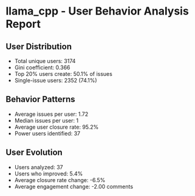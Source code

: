 # llama_cpp - User Behavior Analysis Report

## User Distribution
- Total unique users: 3174
- Gini coefficient: 0.366
- Top 20% users create: 50.1% of issues
- Single-issue users: 2352 (74.1%)

## Behavior Patterns
- Average issues per user: 1.72
- Median issues per user: 1
- Average user closure rate: 95.2%
- Power users identified: 37

## User Evolution
- Users analyzed: 37
- Users who improved: 5.4%
- Average closure rate change: -6.5%
- Average engagement change: -2.00 comments
